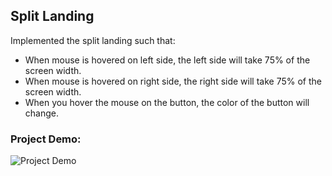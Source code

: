 ## Split Landing
Implemented the split landing such that:
- When mouse is hovered on left side, the left side will take 75% of the screen width.
- When mouse is hovered on right side, the right side will take 75% of the screen width.
- When you hover the mouse on the button, the color of the button will change.

### Project Demo:
![Project Demo](https://github.com/milan-vishnoi/50-Days-50-Projects/blob/main/7.%20Split%20Landing/demo.gif)